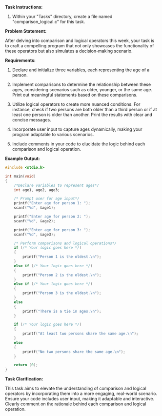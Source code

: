 **Task Instructions:**

1. Within your "Tasks" directory, create a file named "comparison_logical.c" for this task.

**Problem Statement:**

After delving into comparison and logical operators this week, your task is to craft a compelling program that not only showcases the functionality of these operators but also simulates a decision-making scenario.

**Requirements:**

1. Declare and initialize three variables, each representing the age of a person.

2. Implement comparisons to determine the relationship between these ages, considering scenarios such as older, younger, or the same age. Print out meaningful statements based on these comparisons.

3. Utilize logical operators to create more nuanced conditions. For instance, check if two persons are both older than a third person or if at least one person is older than another. Print the results with clear and concise messages.

4. Incorporate user input to capture ages dynamically, making your program adaptable to various scenarios.

5. Include comments in your code to elucidate the logic behind each comparison and logical operation.

**Example Output:**

```c
#include <stdio.h>

int main(void)
{
    /*Declare variables to represent ages*/
    int age1, age2, age3;

    /* Prompt user for age input*/
    printf("Enter age for person 1: ");
    scanf("%d", &age1);

    printf("Enter age for person 2: ");
    scanf("%d", &age2);

    printf("Enter age for person 3: ");
    scanf("%d", &age3);

    /* Perform comparisons and logical operations*/
    if (/* Your logic goes here */) 
    {
        printf("Person 1 is the oldest.\n");
    } 
    else if (/* Your logic goes here */) 
    {
        printf("Person 2 is the oldest.\n");
    } 
    else if (/* Your logic goes here */) 
    {
        printf("Person 3 is the oldest.\n");
    } 
    else 
    {
        printf("There is a tie in ages.\n");
    }

    if (/* Your logic goes here */) 
    {
        printf("At least two persons share the same age.\n");
    } 
    else
    {
        printf("No two persons share the same age.\n");
    }

    return (0);
}
```

**Task Clarification:**

This task aims to elevate the understanding of comparison and logical operators by incorporating them into a more engaging, real-world scenario. Ensure your code includes user input, making it adaptable and interactive. Clearly comment on the rationale behind each comparison and logical operation.